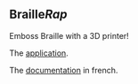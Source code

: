 ## Braille*Rap*

Emboss Braille with a 3D printer!

The [application](https://arthursw.github.io/BrailleRap/).

The [documentation](https://github.com/arthursw/BrailleRap/blob/master/Documentation/documentation-fr.md) in french.

